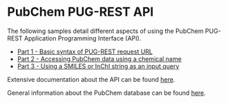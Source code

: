 # PubChem PUG-REST API

The following samples detail different aspects of using the PubChem PUG-REST Application Programming Interface (API).

- [Part 1 - Basic syntax of PUG-REST request URL](pubchem_pugrest1.ipynb)
- [Part 2 - Accessing PubChem data using a chemical name](pubchem_pugrest2.ipynb)
- [Part 3 - Using a SMILES or InChI string as an input query](pubchem_pugrest3.ipynb)

Extensive documentation about the API can be found [here](https://pubchem.ncbi.nlm.nih.gov/docs/pug-rest).

General information about the PubChem database can be found [here](https://w3id.org/ifcc/IFCC004).